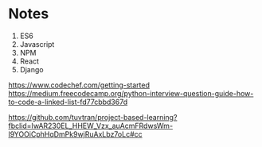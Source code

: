 # Notes

1. ES6
2. Javascript
3. NPM
4. React
5. Django



https://www.codechef.com/getting-started
https://medium.freecodecamp.org/python-interview-question-guide-how-to-code-a-linked-list-fd77cbbd367d

https://github.com/tuvtran/project-based-learning?fbclid=IwAR230EL_HHEW_Vzx_auAcmFRdwsWm-l9YOOiCphHqDmPk9wjRuAxLbz7oLc#cc

